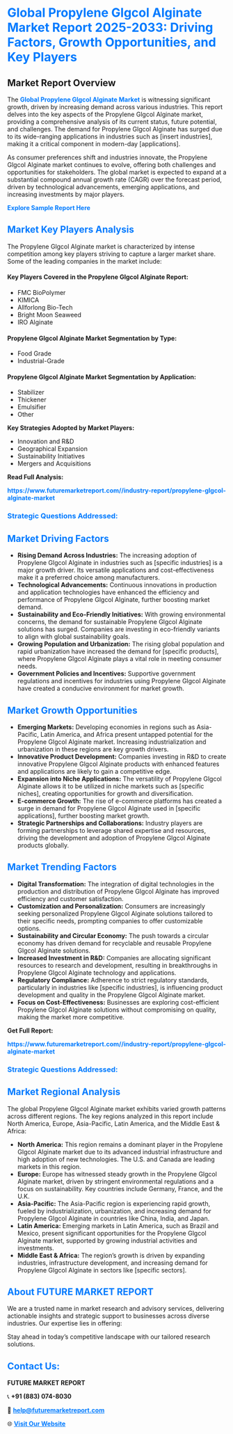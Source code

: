 <h1 style="color: #007BFF;">Global Propylene Glgcol Alginate Market Report 2025-2033: Driving Factors, Growth Opportunities, and Key Players</h1>

<section id="overview">
<h2>Market Report Overview</h2>
<p>The <a href="https://www.futuremarketreport.com//industry-report/propylene-glgcol-alginate-market" style="color: #007BFF; text-decoration: none;"><strong>Global Propylene Glgcol Alginate Market</strong></a> is witnessing significant growth, driven by increasing demand across various industries. This report delves into the key aspects of the Propylene Glgcol Alginate market, providing a comprehensive analysis of its current status, future potential, and challenges. The demand for Propylene Glgcol Alginate has surged due to its wide-ranging applications in industries such as [insert industries], making it a critical component in modern-day [applications].</p>
<p>As consumer preferences shift and industries innovate, the Propylene Glgcol Alginate market continues to evolve, offering both challenges and opportunities for stakeholders. The global market is expected to expand at a substantial compound annual growth rate (CAGR) over the forecast period, driven by technological advancements, emerging applications, and increasing investments by major players.</p>
</section>

<section id="overview">
<p><a href="https://www.futuremarketreport.com//request-sample/reportId=89963" style="color: #007BFF; text-decoration: none;"><strong>Explore Sample Report Here</strong></a></p>
</section>

<section id="key-players">
<h2 style="color: #007BFF;">Market Key Players Analysis</h2>
<p>The Propylene Glgcol Alginate market is characterized by intense competition among key players striving to capture a larger market share. Some of the leading companies in the market include:</p>
<h4>Key Players Covered in the Propylene Glgcol Alginate Report:</h4>
<ul><li>FMC BioPolymer</li><li>KIMICA</li><li>Allforlong Bio-Tech</li><li>Bright Moon Seaweed</li><li>IRO Alginate</li></ul>
<h4>Propylene Glgcol Alginate Market Segmentation by Type:</h4>
<ul><li>Food Grade</li><li>Industrial-Grade</li></ul>

<h4>Propylene Glgcol Alginate Market Segmentation by Application:</h4>
<ul><li>Stabilizer</li><li>Thickener</li><li>Emulsifier</li><li>Other</li></ul>
<p><strong>Key Strategies Adopted by Market Players:</strong></p>
<ul>
<li>Innovation and R&D</li>
<li>Geographical Expansion</li>
<li>Sustainability Initiatives</li>
<li>Mergers and Acquisitions</li>
</ul>
</section>

<section>
<p><strong>Read Full Analysis: </strong></p><a href="https://www.futuremarketreport.com//industry-report/propylene-glgcol-alginate-market" style="color: #007BFF; text-decoration: none;"><strong>https://www.futuremarketreport.com//industry-report/propylene-glgcol-alginate-market</strong></a>
<h3 style="color: #007BFF;">Strategic Questions Addressed:</h3>
</section>

<section id="driving-factors">
<h2 style="color: #007BFF;">Market Driving Factors</h2>
<ul>
<li><strong>Rising Demand Across Industries:</strong> The increasing adoption of Propylene Glgcol Alginate in industries such as [specific industries] is a major growth driver. Its versatile applications and cost-effectiveness make it a preferred choice among manufacturers.</li>
<li><strong>Technological Advancements:</strong> Continuous innovations in production and application technologies have enhanced the efficiency and performance of Propylene Glgcol Alginate, further boosting market demand.</li>
<li><strong>Sustainability and Eco-Friendly Initiatives:</strong> With growing environmental concerns, the demand for sustainable Propylene Glgcol Alginate solutions has surged. Companies are investing in eco-friendly variants to align with global sustainability goals.</li>
<li><strong>Growing Population and Urbanization:</strong> The rising global population and rapid urbanization have increased the demand for [specific products], where Propylene Glgcol Alginate plays a vital role in meeting consumer needs.</li>
<li><strong>Government Policies and Incentives:</strong> Supportive government regulations and incentives for industries using Propylene Glgcol Alginate have created a conducive environment for market growth.</li>
</ul>
</section>

<section id="growth-opportunities">
<h2 style="color: #007BFF;">Market Growth Opportunities</h2>
<ul>
<li><strong>Emerging Markets:</strong> Developing economies in regions such as Asia-Pacific, Latin America, and Africa present untapped potential for the Propylene Glgcol Alginate market. Increasing industrialization and urbanization in these regions are key growth drivers.</li>
<li><strong>Innovative Product Development:</strong> Companies investing in R&D to create innovative Propylene Glgcol Alginate products with enhanced features and applications are likely to gain a competitive edge.</li>
<li><strong>Expansion into Niche Applications:</strong> The versatility of Propylene Glgcol Alginate allows it to be utilized in niche markets such as [specific niches], creating opportunities for growth and diversification.</li>
<li><strong>E-commerce Growth:</strong> The rise of e-commerce platforms has created a surge in demand for Propylene Glgcol Alginate used in [specific applications], further boosting market growth.</li>
<li><strong>Strategic Partnerships and Collaborations:</strong> Industry players are forming partnerships to leverage shared expertise and resources, driving the development and adoption of Propylene Glgcol Alginate products globally.</li>
</ul>
</section>

<section id="trending-factors">
<h2 style="color: #007BFF;">Market Trending Factors</h2>
<ul>
<li><strong>Digital Transformation:</strong> The integration of digital technologies in the production and distribution of Propylene Glgcol Alginate has improved efficiency and customer satisfaction.</li>
<li><strong>Customization and Personalization:</strong> Consumers are increasingly seeking personalized Propylene Glgcol Alginate solutions tailored to their specific needs, prompting companies to offer customizable options.</li>
<li><strong>Sustainability and Circular Economy:</strong> The push towards a circular economy has driven demand for recyclable and reusable Propylene Glgcol Alginate solutions.</li>
<li><strong>Increased Investment in R&D:</strong> Companies are allocating significant resources to research and development, resulting in breakthroughs in Propylene Glgcol Alginate technology and applications.</li>
<li><strong>Regulatory Compliance:</strong> Adherence to strict regulatory standards, particularly in industries like [specific industries], is influencing product development and quality in the Propylene Glgcol Alginate market.</li>
<li><strong>Focus on Cost-Effectiveness:</strong> Businesses are exploring cost-efficient Propylene Glgcol Alginate solutions without compromising on quality, making the market more competitive.</li>
</ul>
</section>

<section>
<p><strong>Get Full Report: </strong></p><a href="https://www.futuremarketreport.com//industry-report/propylene-glgcol-alginate-market" style="color: #007BFF; text-decoration: none;"><strong>https://www.futuremarketreport.com//industry-report/propylene-glgcol-alginate-market</strong></a>
<h3 style="color: #007BFF;">Strategic Questions Addressed:</h3>
</section>


<section id="regional-analysis">
<h2 style="color: #007BFF;">Market Regional Analysis</h2>
<p>The global Propylene Glgcol Alginate market exhibits varied growth patterns across different regions. The key regions analyzed in this report include North America, Europe, Asia-Pacific, Latin America, and the Middle East & Africa:</p>
<ul>
<li><strong>North America:</strong> This region remains a dominant player in the Propylene Glgcol Alginate market due to its advanced industrial infrastructure and high adoption of new technologies. The U.S. and Canada are leading markets in this region.</li>
<li><strong>Europe:</strong> Europe has witnessed steady growth in the Propylene Glgcol Alginate market, driven by stringent environmental regulations and a focus on sustainability. Key countries include Germany, France, and the U.K.</li>
<li><strong>Asia-Pacific:</strong> The Asia-Pacific region is experiencing rapid growth, fueled by industrialization, urbanization, and increasing demand for Propylene Glgcol Alginate in countries like China, India, and Japan.</li>
<li><strong>Latin America:</strong> Emerging markets in Latin America, such as Brazil and Mexico, present significant opportunities for the Propylene Glgcol Alginate market, supported by growing industrial activities and investments.</li>
<li><strong>Middle East & Africa:</strong> The region’s growth is driven by expanding industries, infrastructure development, and increasing demand for Propylene Glgcol Alginate in sectors like [specific sectors].</li>
</ul>
</section>

<footer>
<h2 style="color: #007BFF;">About FUTURE MARKET REPORT</h2>
<p>We are a trusted name in market research and advisory services, delivering actionable insights and strategic support to businesses across diverse industries. Our expertise lies in offering:</p>

<p>Stay ahead in today’s competitive landscape with our tailored research solutions.</p>

<h2 style="color: #007BFF;">Contact Us:</h2>
<p><strong>FUTURE MARKET REPORT</strong></p>
<p>📞 <strong>+91 (883) 074-8030</strong></p>
<p>📧 <strong><a href="mailto:help@futuremarketreport.com" style="color: #007BFF;">help@futuremarketreport.com</a></strong></p>
<p>🌐 <strong><a href="https://www.futuremarketreport.com/" style="color: #007BFF;">Visit Our Website</a></strong></p>
</footer>